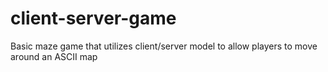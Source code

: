 # client-server-game
Basic maze game that utilizes client/server model to allow players to move around an ASCII map

